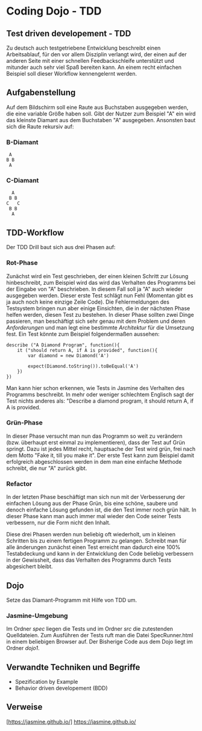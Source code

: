 # Coding Dojo - TDD

## Test driven developement - TDD
Zu deutsch auch testgetriebene Entwicklung beschreibt einen Arbeitsablauf, für den vor allem Disziplin verlangt wird, der einen auf der anderen Seite mit einer schnellen Feedbackschleife unterstützt und mitunder auch sehr viel Spaß bereiten kann. An einem recht einfachen Beispiel soll dieser Workflow kennengelernt werden.

## Aufgabenstellung
Auf dem Bildschirm soll eine Raute aus Buchstaben ausgegeben werden, die eine variable Größe haben soll. Gibt der Nutzer zum Beispiel "A" ein wird das kleinste Diamant aus dem Buchstaben "A" ausgegeben. Ansonsten baut sich die Raute rekursiv auf:

### B-Diamant

     A
    B B
     A

### C-Diamant

      A
     B B
    C   C
     B B 
      A

## TDD-Workflow
Der TDD Drill baut sich aus drei Phasen auf:

### Rot-Phase
Zunächst wird ein Test geschrieben, der einen kleinen Schritt zur Lösung hinbeschreibt, zum Beispiel wird das wird das Verhalten des Programms bei der Eingabe von "A" beschrieben. In diesem Fall soll ja "A" auch wieder ausgegeben werden. Dieser erste Test schlägt nun Fehl (Momentan gibt es ja auch noch keine einzige Zeile Code). Die Fehlermeldungen des Testsystem bringen nun aber einige Einsichten, die in der nächsten Phase helfen werden, diesen Test zu bestehen. In dieser Phase sollten zwei Dinge passieren, man beschäftigt sich sehr genau mit dem Problem und deren *Anforderungen* und man legt eine bestimmte *Architektur* für die Umsetzung fest. Ein Test könnte zum Beispiel folgendermaßen aussehen:

    describe ("A Diamond Program", function(){
        it ("should return A, if A is provided", function(){
            var diamond = new Diamond('A')

            expect(Diamond.toString()).toBeEqual('A')
        })
    })

Man kann hier schon erkennen, wie Tests in Jasmine des Verhalten des Programms beschreibt. In mehr oder weniger schlechtem Englisch sagt der Test nichts anderes als: "Describe a diamond program, it should return A, if A is provided.

### Grün-Phase
In dieser Phase versucht man nun das Programm so weit zu verändern (bzw. überhaupt erst einmal zu implementieren), dass der Test auf Grün springt. Dazu ist jedes Mittel recht, hauptsache der Test wird grün, frei nach dem Motto "Fake it, till you make it". Der erste Test kann zum Beispiel damit erfolgreich abgeschlossen werden in dem man eine einfache Methode schreibt, die nur "A" zurück gibt.

### Refactor
In der letzten Phase beschäftigt man sich nun mit der Verbesserung der einfachen Lösung aus der Phase Grün, bis eine schöne, saubere und denoch einfache Lösung gefunden ist, die den Test immer noch grün hält. In dieser Phase kann man auch immer mal wieder den Code seiner Tests verbessern, nur die Form nicht den Inhalt. 

Diese drei Phasen werden nun beliebig oft wiederholt, um in kleinen Schritten bis zu einem fertigen Programm zu gelangen. Schreibt man für alle änderungen zunächst einen Test erreicht man dadurch eine 100% Testabdeckung und kann in der Entwicklung den Code beliebig verbessern in der Gewissheit, dass das Verhalten des Programms durch Tests abgesichert bleibt.

## Dojo
Setze das Diamant-Programm mit Hilfe von TDD um.

### Jasmine-Umgebung
Im Ordner *spec* liegen die Tests und im Ordner *src* die zutestenden Quelldateien. Zum Ausführen der Tests ruft man die Datei SpecRunner.html in einem beliebigen Browser auf. Der Bisherige Code aus dem Dojo liegt im Ordner *dojo1*.

## Verwandte Techniken und Begriffe
* Spezification by Example
* Behavior driven developement (BDD)

## Verweise
[https://jasmine.github.io/] https://jasmine.github.io/


